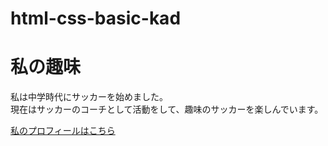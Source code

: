 # html-css-basic-kad<!DOCTYPE html>
<html>
<head>
  <title>5章課題</title>
  <meta name="description" content="このページは5章の課題です。">
  <meta charset="UTF-8">
</head>
<body>
  <h1>私の趣味</h1>
  <p>私は中学時代にサッカーを始めました。<br>
    現在はサッカーのコーチとして活動をして、趣味のサッカーを楽しんでいます。
  </p>
  <!--img src="images/sample.jpg" -->
  <a href="https://x.com/samuraijuku">私のプロフィールはこちら</a>
</body>
</html>
